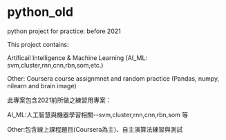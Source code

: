 # python_old
python project for practice: before 2021


This project contains:

Artificail Intelligence & Machine Learning (AI_ML: svm,cluster,rnn,cnn,rbn,som,etc.)

Other: Coursera course assignmnet and random practice (Pandas, numpy, nilearn and brain image)


此專案包含2021前所做之練習用專案：

AI_ML:人工智慧與機器學習相關--svm,cluster,rnn,cnn,rbn,som 等

Other:包含線上課程題目(Coursera為主)、自主演算法練習與測試 
